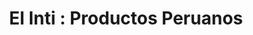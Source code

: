 ---
title: "El Inti : Productos Peruanos"
url: /paris/el-inti-productos-peruanos/
shop: Supermarkt
---